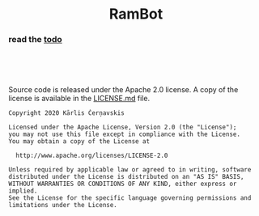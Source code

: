 <h1 align="center">RamBot</h1>

### read the [todo](./TODO.md)

<br><br><br>

Source code is released under the Apache 2.0 license. A copy of the license is available in the [LICENSE.md](./LICENSE.md) file.

    Copyright 2020 Kārlis Čerņavskis
    
    Licensed under the Apache License, Version 2.0 (the "License");
    you may not use this file except in compliance with the License.
    You may obtain a copy of the License at
    
      http://www.apache.org/licenses/LICENSE-2.0
    
    Unless required by applicable law or agreed to in writing, software
    distributed under the License is distributed on an "AS IS" BASIS,
    WITHOUT WARRANTIES OR CONDITIONS OF ANY KIND, either express or implied.
    See the License for the specific language governing permissions and
    limitations under the License.